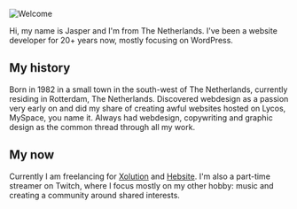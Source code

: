 ![Welcome](https://jasper.monster/sharex/github-top-resized.png)

Hi, my name is Jasper and I'm from The Netherlands. I've been a website developer for 20+ years now, mostly focusing on WordPress. 

## My history
Born in 1982 in a small town in the south-west of The Netherlands, currently residing in Rotterdam, The Netherlands. Discovered webdesign as a passion very early on and did my share of creating awful websites hosted on Lycos, MySpace, you name it. Always had webdesign, copywriting and graphic design as the common thread through all my work. 

## My now
Currently I am freelancing for [Xolution](https://xolution.nl) and [Hebsite](https://hebsite.nl). I'm also a part-time streamer on Twitch, where I focus mostly on my other hobby: music and creating a community around shared interests. 
